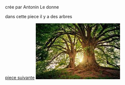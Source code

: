crée par Antonin Le donne

dans cette piece il y a des arbres

[piece suivante](piece9.md)
![](images.jpeg)